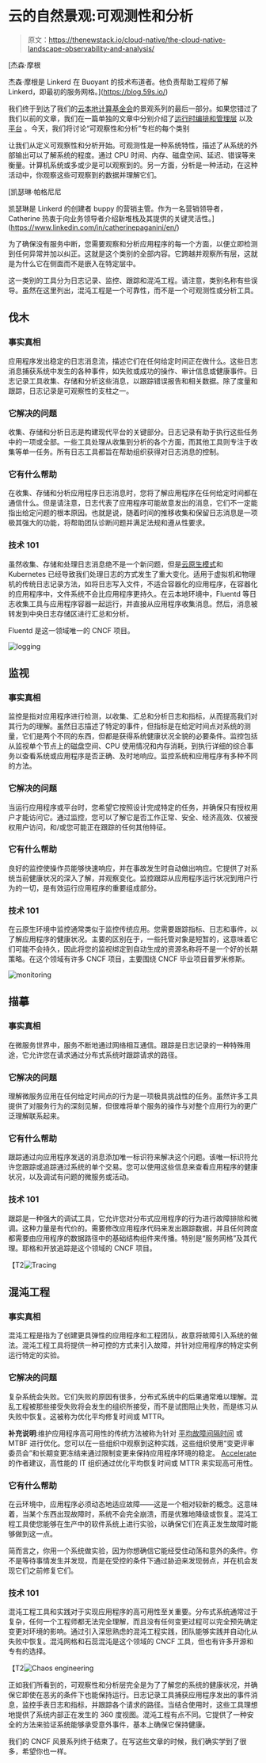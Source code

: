 # 云的自然景观:可观测性和分析

> 原文：<https://thenewstack.io/cloud-native/the-cloud-native-landscape-observability-and-analysis/>

[](https://blog.59s.io/)

 [杰森·摩根

杰森·摩根是 Linkerd 在 Buoyant 的技术布道者。他负责帮助工程师了解 Linkerd，即最初的服务网格。](https://blog.59s.io/) [](https://blog.59s.io/)

我们终于到达了我们的[云本地计算基金会](https://cncf.io/?utm_content=inline-mention)的景观系列的最后一部分。如果您错过了我们以前的文章，我们在一篇单独的文章中分别介绍了[](https://thenewstack.io/an-introduction-to-the-cloud-native-landscape/)[](https://thenewstack.io/the-cloud-native-landscape-the-provisioning-layer-explained/)[运行时](https://thenewstack.io/the-cloud-native-landscape-the-runtime-layer-explained/)[编排和管理层](https://thenewstack.io/the-cloud-native-landscape-the-orchestration-and-management-layer/) 以及 [平台](https://thenewstack.io/the-cloud-native-landscape-platforms-explained/) 。今天，我们将讨论“可观察性和分析”专栏的每个类别

让我们从定义可观察性和分析开始。可观测性是一种系统特性，描述了从系统的外部输出可以了解系统的程度。通过 CPU 时间、内存、磁盘空间、延迟、错误等来衡量。计算机系统或多或少是可以观察到的。另一方面，分析是一种活动，在这种活动中，你观察这些可观察到的数据并理解它们。

 [凯瑟琳·帕格尼尼

凯瑟琳是 Linkerd 的创建者 buppy 的营销主管。作为一名营销领导者，Catherine 热衷于向业务领导者介绍新堆栈及其提供的关键灵活性。](https://www.linkedin.com/in/catherinepaganini/en/) 

为了确保没有服务中断，您需要观察和分析应用程序的每一个方面，以便立即检测到任何异常并加以纠正。这就是这个类别的全部内容。它跨越并观察所有层，这就是为什么它在侧面而不是嵌入在特定层中。

这一类别的工具分为日志记录、监控、跟踪和混沌工程。请注意，类别名称有些误导。虽然在这里列出，混沌工程是一个可靠性，而不是一个可观测性或分析工具。

## **伐木**

### 事实真相

应用程序发出稳定的日志消息流，描述它们在任何给定时间正在做什么。这些日志消息捕获系统中发生的各种事件，如失败或成功的操作、审计信息或健康事件。日志记录工具收集、存储和分析这些消息，以跟踪错误报告和相关数据。除了度量和跟踪，日志记录是可观察性的支柱之一。

### 它解决的问题

收集、存储和分析日志是构建现代平台的关键部分。日志记录有助于执行这些任务中的一项或全部。一些工具处理从收集到分析的各个方面，而其他工具则专注于收集等单一任务。所有日志工具都旨在帮助组织获得对日志消息的控制。

### 它有什么帮助

在收集、存储和分析应用程序日志消息时，您将了解应用程序在任何给定时间都在通信什么。但是请注意，日志代表了应用程序可能故意发出的消息，它们不一定能指出给定问题的根本原因。也就是说，随着时间的推移收集和保留日志消息是一项极其强大的功能，将帮助团队诊断问题并满足法规和遵从性要求。

### 技术 101

虽然收集、存储和处理日志消息绝不是一个新问题，但是[云原生模式](https://thenewstack.io/category/cloud-native/)和 Kubernetes 已经导致我们处理日志的方式发生了重大变化。适用于虚拟机和物理机的传统日志记录方法，如将日志写入文件，不适合容器化的应用程序，在容器化的应用程序中，文件系统不会比应用程序更持久。在云本地环境中，Fluentd 等日志收集工具与应用程序容器一起运行，并直接从应用程序收集消息。然后，消息被转发到中央日志存储区进行汇总和分析。

Fluentd 是这一领域唯一的 CNCF 项目。

![logging ](img/e2eb870f6326a4d057fe9a429535bb9b.png)

## 监视

### 事实真相

监控是指对应用程序进行检测，以收集、汇总和分析日志和指标，从而提高我们对其行为的理解。虽然日志描述了特定的事件，但指标是在给定时间点对系统的测量，它们是两个不同的东西，但都是获得系统健康状况全貌的必要条件。监控包括从监视单个节点上的磁盘空间、CPU 使用情况和内存消耗，到执行详细的综合事务以查看系统或应用程序是否正确、及时地响应。监控系统和应用程序有多种不同的方法。

### 它解决的问题

当运行应用程序或平台时，您希望它按照设计完成特定的任务，并确保只有授权用户才能访问它。通过监控，您可以了解它是否工作正常、安全、经济高效、仅被授权用户访问，和/或您可能正在跟踪的任何其他特征。

### 它有什么帮助

良好的监控使操作员能够快速响应，并在事故发生时自动做出响应。它提供了对系统当前健康状况的深入了解，并观察变化。监控跟踪从应用程序运行状况到用户行为的一切，是有效运行应用程序的重要组成部分。

### 技术 101

在云原生环境中监控通常类似于监控传统应用。您需要跟踪指标、日志和事件，以了解应用程序的健康状况。主要的区别在于，一些托管对象是短暂的，这意味着它们可能不会持久，因此将您的监视绑定到自动生成的资源名称将不是一个好的长期策略。在这个领域有许多 CNCF 项目，主要围绕 CNCF 毕业项目普罗米修斯。

![monitoring ](img/ec1749ad8d932b119e975c7e97afae44.png)

## 描摹

### 事实真相

在微服务世界中，服务不断地通过网络相互通信。跟踪是日志记录的一种特殊用途，它允许您在请求通过分布式系统时跟踪请求的路径。

### 它解决的问题

理解微服务应用在任何给定时间点的行为是一项极具挑战性的任务。虽然许多工具提供了对服务行为的深刻见解，但很难将单个服务的操作与对整个应用行为的更广泛理解联系起来。

### 它有什么帮助

跟踪通过向应用程序发送的消息添加唯一标识符来解决这个问题。该唯一标识符允许您跟踪或追踪通过系统的单个交易。您可以使用这些信息来查看应用程序的健康状况，以及调试有问题的微服务或活动。

### 技术 101

跟踪是一种强大的调试工具，它允许您对分布式应用程序的行为进行故障排除和微调。这种力量是有代价的。需要修改应用程序代码来发出跟踪数据，并且任何跨度都需要由应用程序的数据路径中的基础结构组件来传播。特别是“服务网格”及其代理。耶格和开放追踪是这个领域的 CNCF 项目。

【T2![Tracing](img/8d469cee1057ee610c85f13c3ea6ea45.png)

## **混沌工程**

### 事实真相

混沌工程是指为了创建更具弹性的应用程序和工程团队，故意将故障引入系统的做法。混沌工程工具将提供一种可控的方式来引入故障，并针对应用程序的特定实例运行特定的实验。

### 它解决的问题

复杂系统会失败。它们失败的原因有很多，分布式系统中的后果通常难以理解。混乱工程被那些接受失败将会发生的组织所接受，而不是试图阻止失败，而是练习从失败中恢复。这被称为优化平均修复时间[](https://en.wikipedia.org/wiki/Mean_time_to_repair)或 MTTR。

**补充说明**:维护应用程序高可用性的传统方法被称为针对 [平均故障间隔时间](https://en.wikipedia.org/wiki/Mean_time_between_failures) 或 MTBF 进行优化。您可以在一些组织中观察到这种实践，这些组织使用“变更评审委员会”和长期变更冻结来通过限制变更来保持应用程序环境的稳定。 [Accelerate](https://itrevolution.com/book/accelerate/) 的作者建议，高性能的 IT 组织通过优化平均恢复时间或 MTTR 来实现高可用性。

### 它有什么帮助

在云环境中，应用程序必须动态地适应故障——这是一个相对较新的概念。这意味着，当某个东西出现故障时，系统不会完全崩溃，而是优雅地降级或恢复。混沌工程工具使您能够在生产中的软件系统上进行实验，以确保它们在真正发生故障时能够做到这一点。

简而言之，你用一个系统做实验，因为你想确信它能经受住动荡和意外的条件。你不是等待事情发生并发现，而是在受控的条件下通过胁迫来发现弱点，并在机会发现它们之前修复它们。

### 技术 101

混沌工程工具和实践对于实现应用程序的高可用性至关重要。分布式系统通常过于复杂，任何一个工程师都无法完全理解，而且没有任何变更过程可以完全预先确定变更对环境的影响。通过引入深思熟虑的混沌工程实践，团队能够实践并自动化从失败中恢复。混沌网格和石蕊混沌是这个领域的 CNCF 工具，但也有许多开源和专有的选择。

【T2![Chaos engineering ](img/ca117e6547df98fe59f846dac2b22667.png)

正如我们所看到的，可观察性和分析层完全是为了了解您的系统的健康状况，并确保它即使在恶劣的条件下也能保持运行。日志记录工具捕获应用程序发出的事件消息，监控手表日志和指标，并跟踪各个请求的路径。当结合使用时，这些工具理想地提供了系统内部正在发生的 360 度视图。混沌工程有点不同。它提供了一种安全的方法来验证系统能够承受意外事件，基本上确保它保持健康。

我们的 CNCF 风景系列终于结束了。在写这些文章的时候，我们确实学到了很多，希望你也一样。

<svg xmlns:xlink="http://www.w3.org/1999/xlink" viewBox="0 0 68 31" version="1.1"><title>Group</title> <desc>Created with Sketch.</desc></svg>